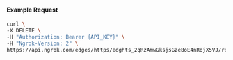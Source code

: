 <!-- Code generated for API Clients. DO NOT EDIT. -->

#### Example Request

```bash
curl \
-X DELETE \
-H "Authorization: Bearer {API_KEY}" \
-H "Ngrok-Version: 2" \
https://api.ngrok.com/edges/https/edghts_2qRzAmwGksjsGzeBoE4nRojX5VJ/routes/edghtsrt_2qRzAkYO2g8WmRmjic8JyYroGim/request_headers
```
